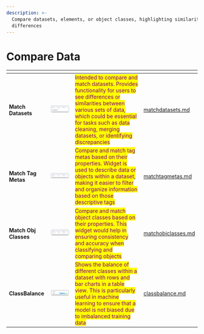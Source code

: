 ```yaml
---
description: >-
  Compare datasets, elements, or object classes, highlighting similarities or
  differences
---
```


# Compare Data

<table data-view="cards"><thead><tr><th></th><th></th><th></th><th data-hidden data-card-target data-type="content-ref"></th></tr></thead><tbody><tr><td><strong>Match Datasets</strong></td><td><img src="../../../.gitbook/assets/widget-compareDatasets.png" alt=""></td><td><mark style="color:purple;">Intended to compare and match datasets. Provides functionality for users to see differences or similarities between various sets of data, which could be essential for tasks such as data cleaning, merging datasets, or identifying discrepancies</mark></td><td><a href="matchdatasets.md">matchdatasets.md</a></td></tr><tr><td><strong>Match Tag Metas</strong></td><td><img src="../../../.gitbook/assets/widget-compareTagMetas.png" alt=""></td><td><mark style="color:purple;">Compare and match tag metas based on their properties. Widget is used to describe data or objects within a dataset, making it easier to filter and organize information based on those descriptive tags</mark></td><td><a href="matchtagmetas.md">matchtagmetas.md</a></td></tr><tr><td><strong>Match Obj Classes</strong></td><td><img src="../../../.gitbook/assets/widget-compareClassObjects.png" alt=""></td><td><mark style="color:purple;">Compare and match object classes based on their properties. This widget would help in ensuring consistency and accuracy when classifying and comparing objects</mark></td><td><a href="matchobjclasses.md">matchobjclasses.md</a></td></tr><tr><td><strong>ClassBalance</strong></td><td><img src="../../../.gitbook/assets/widget-classBalance.png" alt=""></td><td><mark style="color:purple;">Shows the balance of different classes within a dataset with rows and bar charts in a table view. This is particularly useful in machine learning to ensure that a model is not biased due to imbalanced training data</mark></td><td><a href="classbalance.md">classbalance.md</a></td></tr></tbody></table>
